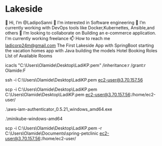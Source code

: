 # Lakeside
👋 Hi, I’m @LadipoSanni
👀 I’m interested in Software engineering
🌱 I’m currently working with DevOps tools like Docker,Kubernettes, Ansible,and others
💞️ I’m looking to collaborate on Building an e-commerce application.
I'm currently working freelance
📫 How to reach me ladicorp24m@gmail.com
The First Lakeside App with SpringBoot
starting the vacation homes app with Java
building the models
Hotel Booking Roles
LIst of Available Rooms


icacls "C:\Users\Olamide\Desktop\LadiKP.pem" /inheritance:r /grant:r Olamide:F

ssh -i C:\Users\Olamide\Desktop\LadiKP.pem ec2-user@3.70.157.56

scp -i C:\Users\Olamide\Desktop\LadiKP.pem C:\Users\Olamide\Desktop\LadiKP.pem ec2-user@3.70.157.56:/home/ec2-user/

.\aws-iam-authenticator_0.5.21_windows_amd64.exe

.\minikube-windows-amd64

scp -i C:\Users\Olamide\Desktop\LadiKP.pem -r C:\Users\Olamide\Documents\spring-petclinic ec2-user@3.70.157.56:/home/ec2-user/
